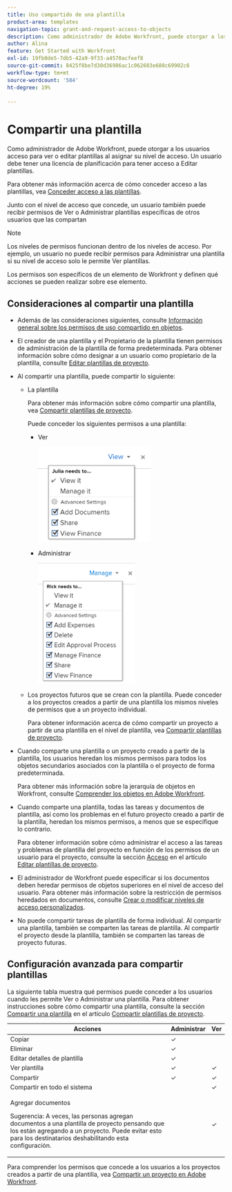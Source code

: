 ```yaml
---
title: Uso compartido de una plantilla
product-area: templates
navigation-topic: grant-and-request-access-to-objects
description: Como administrador de Adobe Workfront, puede otorgar a los usuarios acceso para ver o editar plantillas al asignar su nivel de acceso. Un usuario debe tener una licencia de planificación para tener acceso a Editar plantillas.
author: Alina
feature: Get Started with Workfront
exl-id: 19fb0de5-7db5-42a9-9f33-a4570acfeef8
source-git-commit: 8425f8be7d30d36986ac1c062603e680c69902c6
workflow-type: tm+mt
source-wordcount: '584'
ht-degree: 19%

---
```


# Compartir una plantilla

Como administrador de Adobe Workfront, puede otorgar a los usuarios acceso para ver o editar plantillas al asignar su nivel de acceso. Un usuario debe tener una licencia de planificación para tener acceso a Editar plantillas.

Para obtener más información acerca de cómo conceder acceso a las plantillas, vea [Conceder acceso a las plantillas](../../administration-and-setup/add-users/configure-and-grant-access/grant-access-templates.md).

Junto con el nivel de acceso que concede, un usuario también puede recibir permisos de Ver o Administrar plantillas específicas de otros usuarios que las compartan

>[!NOTE]
>
>Los niveles de permisos funcionan dentro de los niveles de acceso. Por ejemplo, un usuario no puede recibir permisos para Administrar una plantilla si su nivel de acceso solo le permite Ver plantillas.

Los permisos son específicos de un elemento de Workfront y definen qué acciones se pueden realizar sobre ese elemento.

## Consideraciones al compartir una plantilla

* Además de las consideraciones siguientes, consulte [Información general sobre los permisos de uso compartido en objetos](../../workfront-basics/grant-and-request-access-to-objects/sharing-permissions-on-objects-overview.md).
* El creador de una plantilla y el Propietario de la plantilla tienen permisos de administración de la plantilla de forma predeterminada. Para obtener información sobre cómo designar a un usuario como propietario de la plantilla, consulte [Editar plantillas de proyecto](../../manage-work/projects/create-and-manage-templates/edit-templates.md).
* Al compartir una plantilla, puede compartir lo siguiente:

   * La plantilla

     Para obtener más información sobre cómo compartir una plantilla, vea [Compartir plantillas de proyecto](../../manage-work/projects/create-and-manage-templates/share-project-template.md).

     Puede conceder los siguientes permisos a una plantilla:

      * Ver

        ![](assets/view-on-template-262x221.png)

      * Administrar

        ![](assets/manage-on-template-225x280.png)

   * Los proyectos futuros que se crean con la plantilla. Puede conceder a los proyectos creados a partir de una plantilla los mismos niveles de permisos que a un proyecto individual. 

     Para obtener información acerca de cómo compartir un proyecto a partir de una plantilla en el nivel de plantilla, vea [Compartir plantillas de proyecto](../../manage-work/projects/create-and-manage-templates/share-project-template.md).

* Cuando comparte una plantilla o un proyecto creado a partir de la plantilla, los usuarios heredan los mismos permisos para todos los objetos secundarios asociados con la plantilla o el proyecto de forma predeterminada.

  Para obtener más información sobre la jerarquía de objetos en Workfront, consulte [Comprender los objetos en Adobe Workfront](../../workfront-basics/navigate-workfront/workfront-navigation/understand-objects.md).

* Cuando comparte una plantilla, todas las tareas y documentos de plantilla, así como los problemas en el futuro proyecto creado a partir de la plantilla, heredan los mismos permisos, a menos que se especifique lo contrario.

  Para obtener información sobre cómo administrar el acceso a las tareas y problemas de plantilla del proyecto en función de los permisos de un usuario para el proyecto, consulte la sección [Acceso](../../manage-work/projects/create-and-manage-templates/edit-templates.md#access) en el artículo [Editar plantillas de proyecto](../../manage-work/projects/create-and-manage-templates/edit-templates.md).

* El administrador de Workfront puede especificar si los documentos deben heredar permisos de objetos superiores en el nivel de acceso del usuario. Para obtener más información sobre la restricción de permisos heredados en documentos, consulte [Crear o modificar niveles de acceso personalizados](../../administration-and-setup/add-users/configure-and-grant-access/create-modify-access-levels.md).

* No puede compartir tareas de plantilla de forma individual. Al compartir una plantilla, también se comparten las tareas de plantilla. Al compartir el proyecto desde la plantilla, también se comparten las tareas de proyecto futuras.

<!--
<div data-mc-conditions="QuicksilverOrClassic.Draft mode">
<h2>Share a template</h2>
<p>(NOTE: drafted because this is also linked above: Share project templates >> which is an article in the Manage Work section>> Templates)&nbsp;</p>
<ol>
<li value="1"> <p>Go to the template you want to share with other entities, click <strong>Template Actions</strong>, then <strong>Template Sharing</strong>.<br>Or</p> <p>Navigate to a list of templates, and select multiple templates from the list, then click <strong>Share Template</strong>.</p> <note type="note">
If you select multiple templates, you cannot view who already has permissions to the individual templates.
</note> </li>
<li value="2"> <p>Start typing the name of a user, group, team, job role, or company that you want to share the template with in the <strong>Give template access to</strong> or <strong>Edit template access for</strong> fields.</p> <p>Select them when they appear in the list.</p> <note type="tip">
You can share an object only with active users, teams,
<span>roles,</span> or companies.
</note> </li>
<li value="3">From the drop-down menu, select which level of permissions you want to grant:<br>
<ul>
<li><p><strong>View it</strong>: Users with these permissions are able to view the template and create a project using it, or attach it to an existing project.</p><p><img src="assets/template-permissions-350x197.png" alt="template_permissions.png" style="width: 350;height: 197;"></p></li>
<li><strong>Manage it</strong>: Users with these permissions are able to edit or delete the template.</li>
</ul></li>
<li value="4">(Optional) Click <strong>Advanced Settings</strong> to fine-tune your settings for each level of permissions.</li>
<li value="5">Click <strong>Save</strong>.</li>
</ol>
<h2>Share a project at the template level</h2>
<p>You can share the future projects that are created using a template with users at the template level.</p>
<ol>
<li value="1"> <p>Go to the template whose future projects you want to share with other entities, click <strong>Template Actions</strong>, then <strong>Project Sharing</strong>.</p> <p>Or</p> <p>Navigate to a list of templates, and select multiple templates from the list, then click <strong>Share Project</strong>.</p> <note type="note">
If you select multiple templates, you cannot view who already has project permissions to the individual templates.
</note> </li>
<li value="2"> <p>Start typing and then select the name of a user, group, team, job role, or company with whom you want to share future projects created from the template in the <strong>Give project access to</strong> or <strong>Edit template access for</strong> fields.</p> <note type="tip">
You can share an object only with active users, teams,
<span>roles,</span> or companies.
</note> </li>
<li value="3">From the drop-down menu, select which level of permissions you want to grant.<br>Select from the following:<br>
<ul>
<li><strong>No access</strong>: You can specify which users will not have any access to the template.<br>This option is available only when bulk sharing projects from templates.&nbsp;</li>
<li><strong>View</strong>: Users with these permissions can view projects created from the template.</li>
<li><strong>Contribute</strong>: Users with these permissions can contribute to projects created from the template&nbsp;</li>
<li><strong>Manage</strong>: Users with these permissions can manage or delete projects created from this template.<br><img src="assets/share-project-from-template-350x268.png" alt="share_project_from_template.png" style="width: 350;height: 268;"></li>
</ul></li>
<li value="4">(Optional) Click <strong>Advanced Settings</strong> to fine-tune your settings for each level of permissions. </li>
<li value="5">Click <strong>Save</strong>.</li>
</ol>
</div>
-->

## Configuración avanzada para compartir plantillas

La siguiente tabla muestra qué permisos puede conceder a los usuarios cuando les permite Ver o Administrar una plantilla. Para obtener instrucciones sobre cómo compartir una plantilla, consulte la sección [Compartir una plantilla](../../manage-work/projects/create-and-manage-templates/share-project-template.md#share) en el artículo [Compartir plantillas de proyecto](../../manage-work/projects/create-and-manage-templates/share-project-template.md).

<table style="table-layout:auto"> 
 <col> 
 <col> 
 <col> 
 <thead> 
  <tr> 
   <th>Acciones</th> 
   <th>Administrar</th> 
   <th>Ver</th> 
  </tr> 
 </thead> 
 <tbody> 
  <tr> 
   <td>Copiar</td> 
   <td>✓</td> 
   <td> </td> 
  </tr> 
  <tr> 
   <td>Eliminar</td> 
   <td>✓</td> 
   <td> </td> 
  </tr> 
  <tr> 
   <td>Editar detalles de plantilla</td> 
   <td>✓</td> 
   <td> </td> 
  </tr> 
  <tr> 
   <td>Ver plantilla</td> 
   <td>✓</td> 
   <td>✓</td> 
  </tr> 
  <tr> 
   <td>Compartir</td> 
   <td>✓</td> 
   <td>✓</td> 
  </tr> 
  <tr> 
   <td>Compartir en todo el sistema</td> 
   <td> </td> 
   <td>✓</td> 
  </tr> 
  <tr data-mc-conditions=""> 
   <td> <p>Agregar documentos</p> <p>Sugerencia: A veces, las personas agregan documentos a una plantilla de proyecto pensando que los están agregando a un proyecto. Puede evitar esto para los destinatarios deshabilitando esta configuración.</p> </td> 
   <td> </td> 
   <td>✓</td> 
  </tr> 
 </tbody> 
</table>

Para comprender los permisos que concede a los usuarios a los proyectos creados a partir de una plantilla, vea [Compartir un proyecto en Adobe Workfront](../../workfront-basics/grant-and-request-access-to-objects/share-a-project.md).
